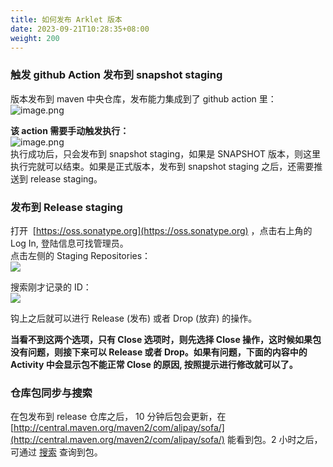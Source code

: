 ```yaml
---
title: 如何发布 Arklet 版本
date: 2023-09-21T10:28:35+08:00
weight: 200
---
```


<a name="h9zZV"></a>
### 触发 github Action 发布到 snapshot staging
版本发布到 maven 中央仓库，发布能力集成到了 github action 里：<br />
![image.png](https://intranetproxy.alipay.com/skylark/lark/0/2023/png/149473/1694917403997-feefe1c0-9aff-440c-afca-58f7dce10c19.png#clientId=u0869f56c-af1d-4&from=paste&height=469&id=u1538d344&originHeight=938&originWidth=2114&originalType=binary&ratio=2&rotation=0&showTitle=false&size=193270&status=done&style=none&taskId=u851fd385-a349-4f24-a37a-ded4c025441&title=&width=1057)

**该 action 需要手动触发执行：**<br />
![image.png](https://intranetproxy.alipay.com/skylark/lark/0/2023/png/149473/1694917427074-e50ce7a6-44f7-4f7b-abc8-f78142727b28.png#clientId=u0869f56c-af1d-4&from=paste&height=283&id=u51c5094e&originHeight=566&originWidth=1004&originalType=binary&ratio=2&rotation=0&showTitle=false&size=55468&status=done&style=none&taskId=u83b68510-dcdd-4dae-9ab1-c1d2d7b34df&title=&width=502)<br />
执行成功后，只会发布到 snapshot staging，如果是 SNAPSHOT 版本，则这里执行完就可以结束。如果是正式版本，发布到 snapshot staging 之后，还需要推送到 release staging。

<a name="FfuNc"></a>
### 发布到 Release staging
打开  [https://oss.sonatype.org](https://oss.sonatype.org) ，点击右上角的 Log In, 登陆信息可找管理员。<br />
点击左侧的 Staging Repositories：<br />
![](https://gw.alipayobjects.com/zos/skylark/4f0bacb1-599d-4a3b-90f4-8d88bba2f660/2018/png/d27b8f43-c7eb-41a9-a9c4-49b0308c44d8.png#height=250&id=kxutu&originHeight=431&originWidth=1294&originalType=binary&ratio=1&rotation=0&showTitle=false&status=done&style=none&title=&width=752)

搜索刚才记录的 ID：<br />
![](https://gw.alipayobjects.com/zos/skylark/2c91c79e-fce1-4483-8c35-c712d5367805/2018/png/ae5425f2-a572-4c50-9307-fd9618286689.png#height=394&id=O3wmg&originHeight=749&originWidth=1428&originalType=binary&ratio=1&rotation=0&showTitle=false&status=done&style=none&title=&width=752)

钩上之后就可以进行 Release (发布) 或者 Drop (放弃) 的操作。

**当看不到这两个选项，只有 Close 选项时，则先选择 Close 操作，这时候如果包没有问题，则接下来可以 Release 或者 Drop。如果有问题，下面的内容中的 Activity 中会显示包不能正常 Close 的原因, 按照提示进行修改就可以了。**

<a name="kUnl5"></a>
### 仓库包同步与搜索
在包发布到 release 仓库之后， 10 分钟后包会更新，在 [http://central.maven.org/maven2/com/alipay/sofa/](http://central.maven.org/maven2/com/alipay/sofa/) 能看到包。2 小时之后，可通过 [搜索](http://search.maven.org/) 查询到包。


<br/>
